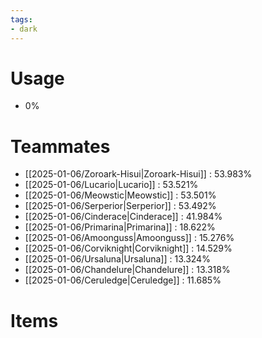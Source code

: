 ```yaml
---
tags:
- dark
---
```

# Usage
- 0%
# Teammates
- [[2025-01-06/Zoroark-Hisui|Zoroark-Hisui]] : 53.983%
- [[2025-01-06/Lucario|Lucario]] : 53.521%
- [[2025-01-06/Meowstic|Meowstic]] : 53.501%
- [[2025-01-06/Serperior|Serperior]] : 53.492%
- [[2025-01-06/Cinderace|Cinderace]] : 41.984%
- [[2025-01-06/Primarina|Primarina]] : 18.622%
- [[2025-01-06/Amoonguss|Amoonguss]] : 15.276%
- [[2025-01-06/Corviknight|Corviknight]] : 14.529%
- [[2025-01-06/Ursaluna|Ursaluna]] : 13.324%
- [[2025-01-06/Chandelure|Chandelure]] : 13.318%
- [[2025-01-06/Ceruledge|Ceruledge]] : 11.685%
# Items
